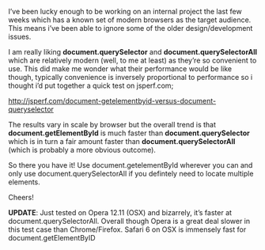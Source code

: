 <p>I&#8217;ve been lucky enough to be working on an internal project the last few weeks which has a known set of modern browsers as the target audience. This means i&#8217;ve been able to ignore some of the older design/development issues.</p>
<p>I am really liking <strong>document.querySelector</strong> and <strong>document.querySelectorAll</strong> which are relatively modern (well, to me at least) as they&#8217;re so convenient to use. This did make me wonder what their performance would be like though, typically convenience is inversely proportional to performance so i thought i&#8217;d put together a quick test on jsperf.com;</p>
<p><a href="http://jsperf.com/document-getelementbyid-versus-document-queryselector" target="_blank">http://jsperf.com/document-getelementbyid-versus-document-queryselector</a></p>
<p>The results vary in scale by browser but the overall trend is that <strong>document.getElementById</strong> is much faster than <strong>document.querySelector</strong> which is in turn a fair amount faster than <strong>document.querySelectorAll</strong> (which is probably a more obvious outcome).</p>
<p>So there you have it! Use document.getelementById wherever you can and only use document.querySelectorAll if you defintely need to locate multiple elements.</p>
<p>Cheers!</p>
<p><strong>UPDATE</strong>: Just tested on Opera 12.11 (OSX) and bizarrely, it&#8217;s faster at document.querySelectorAll. Overall though Opera is a great deal slower in this test case than Chrome/Firefox. Safari 6 on OSX is immensely fast for document.getElementByID</p>